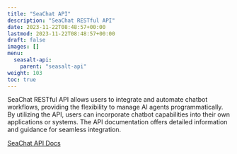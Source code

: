 ```yaml
---
title: "SeaChat API"
description: "SeaChat RESTful API"
date: 2023-11-22T08:48:57+00:00
lastmod: 2023-11-22T08:48:57+00:00
draft: false
images: []
menu:
  seasalt-api:
    parent: "seasalt-api"
weight: 103
toc: true
---
```

SeaChat RESTful API allows users to integrate and automate chatbot workflows, providing the flexibility to manage AI agents programmatically. By utilizing the API, users can incorporate chatbot capabilities into their own applications or systems. The API documentation offers detailed information and guidance for seamless integration.

<div class="row justify-content-center">
    <div class="col-lg-9 col-xl-8 text-center">
        <p class="lead"></p>
        <a class="btn btn-primary btn-lg px-4 mb-2" href="https://chat.seasalt.ai/redoc" role="button" target="_blank" rel="noopener noreferrer">SeaChat API Docs</a>
    </div>
</div>
